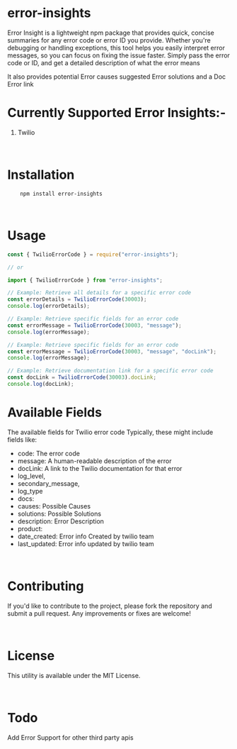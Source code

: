 # error-insights

Error Insight is a lightweight npm package that provides quick, concise summaries for any error code or error ID you provide. Whether you're debugging or handling exceptions, this tool helps you easily interpret error messages, so you can focus on fixing the issue faster. Simply pass the error code or ID, and get a detailed description of what the error means

It also provides potential Error causes suggested Error solutions and a Doc Error link

# Currently Supported Error Insights:-

1. Twilio

<br/>

# Installation

```
    npm install error-insights
```

<br/>

# Usage

```javascript
const { TwilioErrorCode } = require("error-insights");

// or

import { TwilioErrorCode } from "error-insights";

// Example: Retrieve all details for a specific error code
const errorDetails = TwilioErrorCode(30003);
console.log(errorDetails);

// Example: Retrieve specific fields for an error code
const errorMessage = TwilioErrorCode(30003, "message");
console.log(errorMessage);

// Example: Retrieve specific fields for an error code
const errorMessage = TwilioErrorCode(30003, "message", "docLink");
console.log(errorMessage);

// Example: Retrieve documentation link for a specific error code
const docLink = TwilioErrorCode(30003).docLink;
console.log(docLink);
```

# Available Fields

The available fields for Twilio error code Typically, these might include fields like:

- code: The error code
- message: A human-readable description of the error
- docLink: A link to the Twilio documentation for that error
- log_level,
- secondary_message,
- log_type
- docs:
- causes: Possible Causes
- solutions: Possible Solutions
- description: Error Description
- product:
- date_created: Error info Created by twilio team
- last_updated: Error info updated by twilio team

<br/>

# Contributing

If you'd like to contribute to the project, please fork the repository and submit a pull request. Any improvements or fixes are welcome!

<br/>

# License

This utility is available under the MIT License.

<br/>

# Todo

Add Error Support for other third party apis
